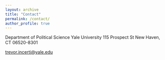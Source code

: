 ```yaml
---
layout: archive
title: "Contact"
permalink: /contact/
author_profile: true
---
```


Department of Political Science
Yale University
115 Prospect St 
New Haven, CT 06520-8301

trevor.incerti@yale.edu